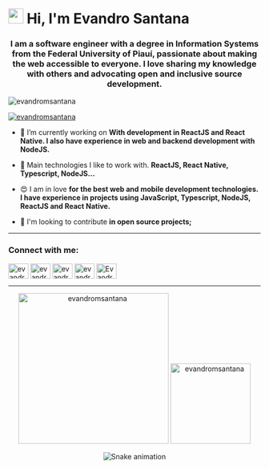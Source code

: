 
# <img src="https://emojis.slackmojis.com/emojis/images/1531849430/4246/blob-sunglasses.gif?1531849430" width="30"/> Hi, I'm Evandro Santana

<h3 align="center">I am a software engineer with a degree in Information Systems from the Federal University of Piauí, passionate about making the web accessible to everyone. I love sharing my knowledge with others and advocating open and inclusive source development.</h3>

<p align="left"> <img src="https://komarev.com/ghpvc/?username=evandromsantana&label=Profile%20views&color=0e75b6&style=flat" alt="evandromsantana" /> </p>

<p align="left"> <a href="https://github.com/ryo-ma/github-profile-trophy"><img src="https://github-profile-trophy.vercel.app/?username=evandromsantana" alt="evandromsantana" /></a> </p>

- 🔭 I’m currently working on **With development in ReactJS and React Native. I also have experience in web and backend development with NodeJS.**

- 🌱 Main technologies I like to work with. **ReactJS, React Native, Typescript, NodeJS...**

- 😍 I am in love **for the best web and mobile development technologies. I have experience in projects using JavaScript, Typescript, NodeJS, ReactJS and React Native.**

- 🤝 I'm looking to contribute **in open source projects;**

---

<h3 align="left">Connect with me:</h3>
<p align="left">
<a href="https://dev.to/evandromsantana" target="blank"><img align="center" src="https://raw.githubusercontent.com/rahuldkjain/github-profile-readme-generator/master/src/images/icons/Social/devto.svg" alt="evandromsantana" height="30" width="40" /></a>
<a href="https://linkedin.com/in/evandro-m-santana" target="blank"><img align="center" src="https://raw.githubusercontent.com/rahuldkjain/github-profile-readme-generator/master/src/images/icons/Social/linked-in-alt.svg" alt="evandro-m-santana" height="30" width="40" /></a>
<a href="https://fb.com/evandromsantana" target="blank"><img align="center" src="https://raw.githubusercontent.com/rahuldkjain/github-profile-readme-generator/master/src/images/icons/Social/facebook.svg" alt="evandromsantana" height="30" width="40" /></a>
<a href="https://instagram.com/evandrodemacedosa" target="blank"><img align="center" src="https://raw.githubusercontent.com/rahuldkjain/github-profile-readme-generator/master/src/images/icons/Social/instagram.svg" alt="evandrodemacedosa" height="30" width="40" /></a>
<a href="https://discord.gg/Evandro#5062" target="blank"><img align="center" src="https://raw.githubusercontent.com/rahuldkjain/github-profile-readme-generator/master/src/images/icons/Social/discord.svg" alt="Evandro#5062" height="30" width="40" /></a>
</p>

---
<div align="center">
    <img width="300" src="https://github-readme-stats.vercel.app/api/top-langs?username=evandromsantana&layout=compact&langs_count=7&theme=blue-green" alt="evandromsantana" />    
   <img height="160" src="https://github-readme-streak-stats.herokuapp.com/?user=evandromsantana&layout=compact&langs_count=7&theme=blue-green" alt="evandromsantana" />
</div>


<div align="center">
  
  ![Snake animation](https://github.com/evandromsantana/evandromsantana/blob/output/github-contribution-grid-snake.svg)
  
</div>

